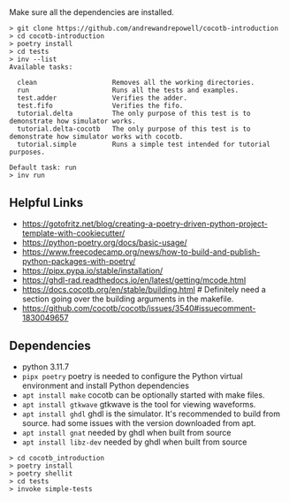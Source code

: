##

Make sure all the dependencies are installed.

```
> git clone https://github.com/andrewandrepowell/cocotb-introduction
> cd cocotb-introduction
> poetry install
> cd tests
> inv --list
Available tasks:

  clean                   Removes all the working directories.
  run                     Runs all the tests and examples.
  test.adder              Verifies the adder.
  test.fifo               Verifies the fifo.
  tutorial.delta          The only purpose of this test is to demonstrate how simulator works.
  tutorial.delta-cocotb   The only purpose of this test is to demonstrate how simulator works with cocotb.
  tutorial.simple         Runs a simple test intended for tutorial purposes.

Default task: run
> inv run
```

## Helpful Links

- https://gotofritz.net/blog/creating-a-poetry-driven-python-project-template-with-cookiecutter/
- https://python-poetry.org/docs/basic-usage/
- https://www.freecodecamp.org/news/how-to-build-and-publish-python-packages-with-poetry/
- https://pipx.pypa.io/stable/installation/
- https://ghdl-rad.readthedocs.io/en/latest/getting/mcode.html
- https://docs.cocotb.org/en/stable/building.html # Definitely need a section going over the building arguments in the makefile.
- https://github.com/cocotb/cocotb/issues/3540#issuecomment-1830049657

## Dependencies

- python 3.11.7
- `pipx poetry` poetry is needed to configure the Python virtual environment and install Python dependencies
- `apt install make` cocotb can be optionally started with make files.
- `apt install gtkwave` gtkwave is the tool for viewing waveforms.
- `apt install ghdl` ghdl is the simulator. It's recommended to build from source. had some issues with the version downloaded from apt.
- `apt install gnat` needed by ghdl when built from source
- `apt install libz-dev` needed by ghdl when built from source

```
> cd cocotb_introduction
> poetry install
> poetry shellit
> cd tests
> invoke simple-tests
```